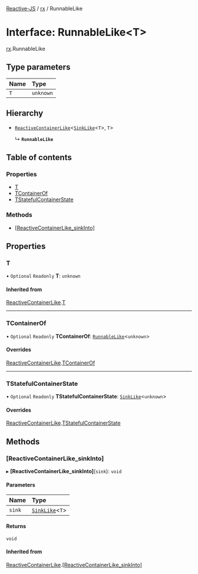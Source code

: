 [Reactive-JS](../README.md) / [rx](../modules/rx.md) / RunnableLike

# Interface: RunnableLike<T\>

[rx](../modules/rx.md).RunnableLike

## Type parameters

| Name | Type |
| :------ | :------ |
| `T` | `unknown` |

## Hierarchy

- [`ReactiveContainerLike`](rx.ReactiveContainerLike.md)<[`SinkLike`](util.SinkLike.md)<`T`\>, `T`\>

  ↳ **`RunnableLike`**

## Table of contents

### Properties

- [T](rx.RunnableLike.md#t)
- [TContainerOf](rx.RunnableLike.md#tcontainerof)
- [TStatefulContainerState](rx.RunnableLike.md#tstatefulcontainerstate)

### Methods

- [[ReactiveContainerLike\_sinkInto]](rx.RunnableLike.md#[reactivecontainerlike_sinkinto])

## Properties

### T

• `Optional` `Readonly` **T**: `unknown`

#### Inherited from

[ReactiveContainerLike](rx.ReactiveContainerLike.md).[T](rx.ReactiveContainerLike.md#t)

___

### TContainerOf

• `Optional` `Readonly` **TContainerOf**: [`RunnableLike`](rx.RunnableLike.md)<`unknown`\>

#### Overrides

[ReactiveContainerLike](rx.ReactiveContainerLike.md).[TContainerOf](rx.ReactiveContainerLike.md#tcontainerof)

___

### TStatefulContainerState

• `Optional` `Readonly` **TStatefulContainerState**: [`SinkLike`](util.SinkLike.md)<`unknown`\>

#### Overrides

[ReactiveContainerLike](rx.ReactiveContainerLike.md).[TStatefulContainerState](rx.ReactiveContainerLike.md#tstatefulcontainerstate)

## Methods

### [ReactiveContainerLike\_sinkInto]

▸ **[ReactiveContainerLike_sinkInto]**(`sink`): `void`

#### Parameters

| Name | Type |
| :------ | :------ |
| `sink` | [`SinkLike`](util.SinkLike.md)<`T`\> |

#### Returns

`void`

#### Inherited from

[ReactiveContainerLike](rx.ReactiveContainerLike.md).[[ReactiveContainerLike_sinkInto]](rx.ReactiveContainerLike.md#[reactivecontainerlike_sinkinto])
